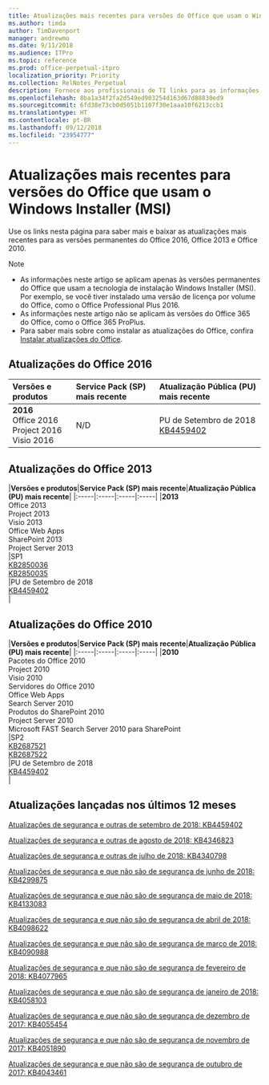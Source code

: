 ```yaml
---
title: Atualizações mais recentes para versões do Office que usam o Windows Installer (MSI)
ms.author: timda
author: TimDavenport
manager: andrewmo
ms.date: 9/11/2018
ms.audience: ITPro
ms.topic: reference
ms.prod: office-perpetual-itpro
localization_priority: Priority
ms.collection: RelNotes_Perpetual
description: Fornece aos profissionais de TI links para as informações de atualização mais recentes para as versões permanentes do Office 2016, Office 2013 e Office 2010
ms.openlocfilehash: 8ba1a34f2fa2d549ed903254d163d67d88830ed9
ms.sourcegitcommit: 6fd38e73cb0d5051b1107f30e1aaa10f6213ccb1
ms.translationtype: HT
ms.contentlocale: pt-BR
ms.lasthandoff: 09/12/2018
ms.locfileid: "23954777"
---
```

# <a name="latest-updates-for-versions-of-office-that-use-windows-installer-msi"></a>Atualizações mais recentes para versões do Office que usam o Windows Installer (MSI)

Use os links nesta página para saber mais e baixar as atualizações mais recentes para as versões permanentes do Office 2016, Office 2013 e Office 2010.
  
 
> [!NOTE]
> - As informações neste artigo se aplicam apenas às versões permanentes do Office que usam a tecnologia de instalação Windows Installer (MSI). Por exemplo, se você tiver instalado uma versão de licença por volume do Office, como o Office Professional Plus 2016.
> - As informações neste artigo não se aplicam às versões do Office 365 do Office, como o Office 365 ProPlus.
> - Para saber mais sobre como instalar as atualizações do Office, confira [Instalar atualizações do Office](https://support.office.com/article/2ab296f3-7f03-43a2-8e50-46de917611c5). 


## <a name="office-2016-updates"></a>Atualizações do Office 2016

|**Versões e produtos**|**Service Pack (SP) mais recente**|**Atualização Pública (PU) mais recente**|
|:-----|:-----|:-----|
|**2016** <br/> Office 2016  <br/> Project 2016  <br/> Visio 2016  <br/> |N/D  <br/> |PU de Setembro de 2018  <br/> [KB4459402](https://support.microsoft.com/en-us/help/4459402) <br/> |
   
## <a name="office-2013-updates"></a>Atualizações do Office 2013

|**Versões e produtos**|**Service Pack (SP) mais recente**|**Atualização Pública (PU) mais recente**|
|:-----|:-----|:-----|:-----|
|**2013** <br/> Office 2013  <br/> Project 2013  <br/> Visio 2013  <br/> Office Web Apps  <br/> SharePoint 2013  <br/> Project Server 2013  <br/> |SP1 <br/> [KB2850036](https://support.microsoft.com/kb/2850036) <br/>[KB2850035](https://support.microsoft.com/kb/2850035) <br/> |PU de Setembro de 2018  <br/> [KB4459402](https://support.microsoft.com/en-us/help/4459402) <br/> |
   
## <a name="office-2010-updates"></a>Atualizações do Office 2010

|**Versões e produtos**|**Service Pack (SP) mais recente**|**Atualização Pública (PU) mais recente**|
|:-----|:-----|:-----|:-----|
|**2010** <br/> Pacotes do Office 2010  <br/> Project 2010  <br/> Visio 2010  <br/> Servidores do Office 2010  <br/> Office Web Apps  <br/> Search Server 2010  <br/> Produtos do SharePoint 2010  <br/> Project Server 2010  <br/> Microsoft FAST Search Server 2010 para SharePoint  <br/> |SP2 <br/>[KB2687521](https://support.microsoft.com/kb/2687521) <br/> [KB2687522](https://support.microsoft.com/kb/2687522) <br/> |PU de Setembro de 2018 <br/>[KB4459402](https://support.microsoft.com/en-us/help/4459402) <br/>|
   

   
## <a name="updates-released-in-past-12-months"></a>Atualizações lançadas nos últimos 12 meses

[Atualizações de segurança e outras de setembro de 2018: KB4459402](https://support.microsoft.com/help/4459402) 

[Atualizações de segurança e outras de agosto de 2018: KB4346823](https://support.microsoft.com/help/4346823)   

[Atualizações de segurança e outras de julho de 2018: KB4340798](https://support.microsoft.com/help/4340798)   

[Atualizações de segurança e que não são de segurança de junho de 2018: KB4299875](https://support.microsoft.com/help/4299875)  

[Atualizações de segurança e que não são de segurança de maio de 2018: KB4133083 ](https://support.microsoft.com/en-us/help/4133083)
  
[Atualizações de segurança e que não são de segurança de abril de 2018: KB4098622](https://support.microsoft.com/en-us/help/4098622) 
  
[Atualizações de segurança e que não são de segurança de março de 2018: KB4090988](https://support.microsoft.com/en-us/help/4090988)  
  
[Atualizações de segurança e que não são de segurança de fevereiro de 2018: KB4077965](https://support.microsoft.com/help/4077965)  
  
[Atualizações de segurança e que não são de segurança de janeiro de 2018: KB4058103](https://support.microsoft.com/help/4058103)   
  
[Atualizações de segurança e que não são de segurança de dezembro de 2017: KB4055454](https://support.microsoft.com/help/4055454)   
  
[Atualizações de segurança e que não são de segurança de novembro de 2017: KB4051890](https://support.microsoft.com/help/4051890)   
  
[Atualizações de segurança e que não são de segurança de outubro de 2017: KB4043461](https://support.microsoft.com/help/4043461)   
    

  

   
  
